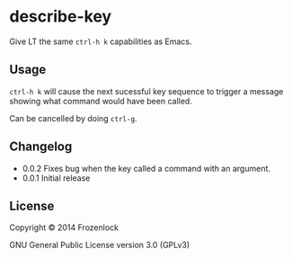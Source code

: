 # describe-key

Give LT the same `ctrl-h k` capabilities as Emacs.

## Usage

`ctrl-h k` will cause the next sucessful key sequence to trigger a message showing what command would have been called.

Can be cancelled by doing `ctrl-g`.

## Changelog

* 0.0.2 Fixes bug when the key called a command with an argument.
* 0.0.1 Initial release

## License

Copyright © 2014 Frozenlock

GNU General Public License version 3.0 (GPLv3)
